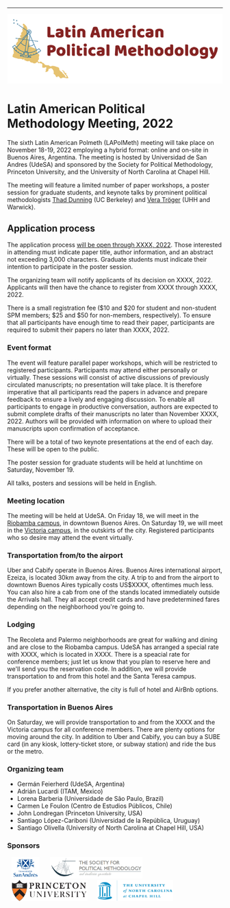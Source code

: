 <!---
<a href="#register">Register</a> | <a href="#program">Program</a> | <a href="#logistics">Logistics</a>
-->
---
<img src="logo_LAPolMeth.png" alt="logo_LAPolMeth"> 

# Latin American Political Methodology Meeting, 2022


The sixth Latin American Polmeth (LAPolMeth) meeting will take place on November 18-19, 2022 employing a hybrid format: online and on-site in Buenos Aires, Argentina. The meeting is hosted by Universidad de San Andres (UdeSA) and sponsored by the Society for Political Methodology, Princeton University, and the University of North Carolina at Chapel Hill.

The meeting will feature a limited number of paper workshops, a poster session for graduate students, and keynote talks by prominent political methodologists [Thad Dunning](http://www.thaddunning.com) (UC Berkeley) and [Vera Tröger](https://warwick.ac.uk/fac/soc/economics/staff/vetroeger/) (UHH and Warwick).


## Application process

The application process [will be open through XXXX, 2022](https://www.cambridge.org/core/membership/spm/conferences). Those interested in attending must indicate paper title, author information, and an abstract not exceeding 3,000 characters. Graduate students must indicate their intention to participate in the poster session.

The organizing team will notify applicants of its decision on XXXX, 2022. Applicants will then have the chance to register from XXXX through XXXX, 2022. 

There is a small registration fee ($10 and $20 for student and non-student SPM members; $25 and $50 for non-members, respectively). To ensure that all participants have enough time to read their paper, participants are required to submit their papers no later than XXXX, 2022.

<!---
## Registrarion
Registration for this event is now closed.

## Program
The final version of the conference program is available [here](https://docs.google.com/document/d/1PgdLx9iwLM0_QdtJYdM9nQTYmqK_S22gaB1ocCvOe88/edit?usp=sharing).
-->

### Event format
The event will feature parallel paper workshops, which will be restricted to registered participants. Participants may attend either personally or virtually. These sessions will consist of active discussions of previously circulated manuscripts; no presentation will take place. It is therefore imperative that all participants read the papers in advance and prepare feedback to ensure a lively and engaging discussion. To enable all participants to engage in productive conversation, authors are expected to submit complete drafts of their manuscripts no later than November XXXX, 2022. Authors will be provided with information on where to upload their manuscripts upon confirmation of acceptance.

There will be a total of two keynote presentations at the end of each day. These will be open to the public.

The poster session for graduate students will be held at lunchtime on Saturday, November 19.

All talks, posters and sessions will be held in English.

### Meeting location
The meeting will be held at UdeSA. On Friday 18, we will meet in the [Riobamba campus](https://goo.gl/maps/aLAzXUTido7fe1ix8), in downtown Buenos Aires. On Saturday 19, we will meet in the [Victoria campus](https://goo.gl/maps/iE9dp2M3K9p2MeKYA), in the outskirts of the city. Registered participants who so desire may attend the event virtually. 

### Transportation from/to the airport
Uber and Cabify operate in Buenos Aires. Buenos Aires international airport, Ezeiza, is located 30km away from the city. A trip to and from the airport to downtown Buenos Aires typically costs US$XXXX, oftentimes much less. You can also hire a cab from one of the stands located immediately outside the Arrivals hall. They all accept credit cards and have predetermined fares depending on the neighborhood you're going to. 

### Lodging
The Recoleta and Palermo neighborhoods are great for walking and dining and are close to the Riobamba campus. UdeSA has arranged a special rate with XXXX, which is located in XXXX. There is a speacial rate for conference members; just let us know that you plan to reserve here and we'll send you the reservation code. In addition, we will provide transportation to and from this hotel and the Santa Teresa campus.

If you prefer another alternative, the city is full of hotel and AirBnb options. 

### Transportation in Buenos Aires
On Saturday, we will provide transportation to and from the XXXX and the Victoria campus for all conference members. There are plenty options for moving around the city. In addition to Uber and Cabify, you can buy a SUBE card (in any kiosk, lottery-ticket store, or subway station) and ride the bus or the metro.  

<!---
Participants who reserve on another hotel can either walk to the Fiesta Inn Insurgentes Viaducto and take the bus, or take an Uber or a cab to the conference. Uber works perfectly in Mexico City. It is cheap, safe, can be paid through the regular app, and the city's large size ensures that there are always cars available. Taxis are also generally safe, but typically only accept cash.
-->

### Organizing team
- Germán Feierherd (UdeSA, Argentina)
- Adrián Lucardi (ITAM, Mexico)
- Lorena Barberia (Universidade de São Paulo, Brazil)
- Carmen Le Foulon (Centro de Estudios Públicos, Chile)
- John Londregan (Princeton University, USA)
- Santiago López-Cariboni (Universidad de la República, Uruguay)
- Santiago Olivella (University of North Carolina at Chapel Hill, USA)


### Sponsors
<img src="logo_UdeSA.png" alt="UdeSA" height="50" hspace="10"> <img src="logo_PolMeth.png" alt="The Society for Political Methodology" height="50" hspace="10"> <img src="logo_Princeton.jpg" alt="Princeton University" height="50" hspace="10"> <img src="logo_UNC.jpg" alt="University of North Carolina at Chapel Hill" height="50" hspace="10">

